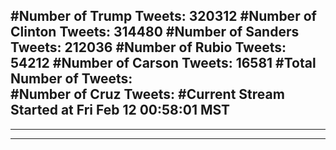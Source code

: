 #Number of Trump Tweets: 320312
#Number of Clinton Tweets: 314480
#Number of Sanders Tweets: 212036
#Number of Rubio Tweets: 54212
#Number of Carson Tweets: 16581
#Total Number of Tweets:  
#Number of Cruz Tweets: 
#Current Stream Started at Fri Feb 12 00:58:01 MST
---
---
---
